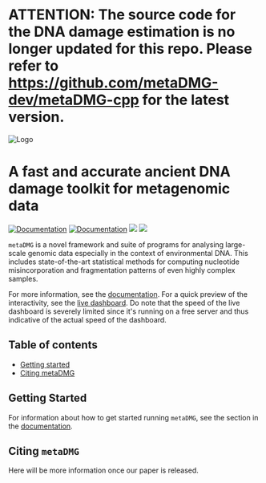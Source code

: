 
# ATTENTION: The source code for the DNA damage estimation is no longer updated for this repo. Please refer to https://github.com/metaDMG-dev/metaDMG-cpp for the latest version. 


![Logo](docs/source/images/logo.png)
<!--
```{image} docs/source/images/logo.png
:alt: logo
:class: bg-primary
:width: 500px
:align: center
``` -->

# A fast and accurate ancient DNA damage toolkit for metagenomic data

[![Documentation](https://img.shields.io/badge/documentation-latest-blue.svg)](https://metadmg-dev.github.io/metaDMG-core/)
[![Documentation](https://img.shields.io/badge/dashboard-live-blue.svg)](https://metadmg.onrender.com//)
![](https://img.shields.io/pypi/v/metadmg)
![](https://img.shields.io/pypi/pyversions/metaDMG)
<!-- ![](https://img.shields.io/pypi/l/metaDMG) -->
<!-- ![](https://img.shields.io/github/workflow/status/metaDMG-dev/metaDMG-core/CI-CD) -->
<!-- ![](https://img.shields.io/pypi/dm/metaDMG) -->
<!-- ![](https://img.shields.io/github/issues-raw/metaDMG-dev/metaDMG-core) -->
<!-- ![](https://img.shields.io/github/issues-closed-raw/metaDMG-dev/metaDMG-core) -->
<!-- ![](https://img.shields.io/github/languages/code-size/metaDMG-dev/metaDMG-core) -->

`metaDMG` is a novel framework and suite of programs for analysing large-scale genomic data especially in the context of environmental DNA. This includes state-of-the-art statistical methods for computing nucleotide misincorporation and fragmentation patterns of even highly complex samples.

For more information, see the [documentation](https://metadmg-dev.github.io/metaDMG-core).
For a quick preview of the interactivity, see the [live dashboard](https://metadmg.onrender.com/). Do note that the speed of the live dashboard is severely limited since it's running on a free server and thus indicative of the actual speed of the dashboard.

## Table of contents
* [Getting started](#getting-started)
* [Citing metaDMG](#citing-metadmg)

## Getting Started

For information about how to get started running `metaDMG`, see the section in the [documentation](https://metadmg-dev.github.io/metaDMG-core/getting-started.html).

## Citing `metaDMG`

Here will be more information once our paper is released.
